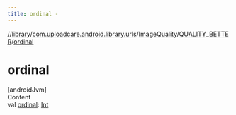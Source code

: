 ```yaml
---
title: ordinal -
---
```

//[library](../../../index.md)/[com.uploadcare.android.library.urls](../../index.md)/[ImageQuality](../index.md)/[QUALITY_BETTER](index.md)/[ordinal](ordinal.md)



# ordinal  
[androidJvm]  
Content  
val [ordinal](ordinal.md): [Int](https://kotlinlang.org/api/latest/jvm/stdlib/kotlin/-int/index.html)  



